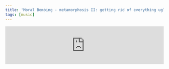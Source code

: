 ```yaml
---
title: 'Moral Bombing - metamorphosis II: getting rid of everything ugly '
tags: [music]
---
```


<iframe loading="lazy" style="border: 0; width: 100%; height: 120px;" src="https://bandcamp.com/EmbeddedPlayer/album=943611041/size=large/bgcol=ffffff/linkcol=0687f5/tracklist=false/artwork=small/track=2439606446/transparent=true/" seamless><a href="https://moralbombing161.bandcamp.com/album/erase-your-flesh">erase your flesh by MORAL BOMBING</a></iframe>
